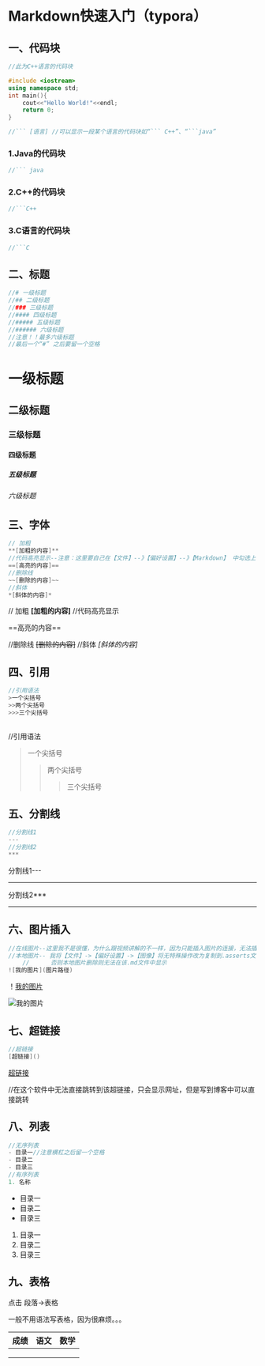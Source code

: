 # Markdown快速入门（typora）

## 一、代码块

```C++
//此为C++语言的代码块

#include <iostream>
using namespace std;
int main(){
    cout<<"Hello World!"<<endl;
    return 0;
}

//``` [语言] //可以显示一段某个语言的代码块如“``` C++”、“```java”
```

### 1.Java的代码块

```java
//``` java
```

### 2.C++的代码块

```C++
//```C++
```

### 3.C语言的代码块

```C
//```C
```



## 二、标题

```go
//# 一级标题
//## 二级标题
//### 三级标题
//#### 四级标题
//##### 五级标题
//###### 六级标题
//注意！！最多六级标题
//最后一个“#” 之后要留一个空格
```

# 一级标题
## 二级标题
### 三级标题
#### 四级标题
##### 五级标题
###### 六级标题



## 三、字体

```C++
// 加粗
**[加粗的内容]**
//代码高亮显示--注意：这里要自己在【文件】--》【偏好设置】--》【Markdown】 中勾选上【高亮】
==[高亮的内容]==
//删除线
~~[删除的内容]~~
//斜体
*[斜体的内容]*
```

// 加粗
**[加粗的内容]**
//代码高亮显示

==高亮的内容==

//删除线
~~[删除的内容]~~
//斜体
*[斜体的内容]*



## 四、引用

``` java
//引用语法
>一个尖括号
>>两个尖括号
>>>三个尖括号
    
```



 //引用语法
>一个尖括号
>>两个尖括号
>>
>>>三个尖括号



## 五、分割线

```java
//分割线1
---
//分割线2
***
```

分割线1---

---

分割线2***

***

## 六、图片插入

```java
//在线图片--这里我不是很懂，为什么跟视频讲解的不一样，因为只能插入图片的连接，无法插入图片
//本地图片-- 我将【文件】->【偏好设置】->【图像】将无特殊操作改为复制到.asserts文件夹中，
	//	  	否则本地图片删除则无法在该.md文件中显示
![我的图片](图片路径)
```

！[我的图片](https://gimg2.baidu.com/image_search/src=http%3A%2F%2Fimg3.duitang.com%2Fuploads%2Fitem%2F201602%2F21%2F20160221180050_WFSBH.thumb.700_0.jpeg&refer=http%3A%2F%2Fimg3.duitang.com&app=2002&size=f9999,10000&q=a80&n=0&g=0n&fmt=jpeg?sec=1618475391&t=c0a5939c6a5874d81ffd895fbd709e31)



![我的图片](E:%5C%E5%AD%A6%E4%B9%A0%E7%AC%94%E8%AE%B0%5C%E5%AD%A6%E4%B9%A0%E7%AC%94%E8%AE%B0-Markdown%5CMarkdown%E5%BF%AB%E9%80%9F%E5%85%A5%E9%97%A8%EF%BC%88typora%EF%BC%89.assets%5C%E5%88%98%E4%BA%A6%E8%8F%B2.jpg)



## 七、超链接

```java
//超链接
[超链接]()
```

[超链接](https://github.com/feifei788/-/delete/%E5%AD%A6%E4%B9%A0%E7%AC%94%E8%AE%B0/%E5%AD%A6%E4%B9%A0%E7%AC%94%E8%AE%B0/%E5%AD%A6%E4%B9%A0%E7%AC%94%E8%AE%B0-Markdown%E6%A0%87%E8%AE%B0%E8%AF%AD%E8%A8%80.md)

//在这个软件中无法直接跳转到该超链接，只会显示网址，但是写到博客中可以直接跳转

## 八、列表

```java
//无序列表
- 目录一//注意横杠之后留一个空格
- 目录二
- 目录三
//有序列表
1. 名称
```

- 目录一
- 目录二
- 目录三

1. 目录一
2. 目录二
3. 目录三



## 九、表格

点击 段落->表格

一般不用语法写表格，因为很麻烦。。。

| 成绩 | 语文 | 数学 |
| ---- | ---- | ---- |
|      |      |      |
|      |      |      |
|      |      |      |

